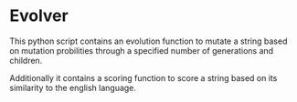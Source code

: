 # Evolver

This python script contains an evolution function to mutate a string based on mutation probilities through a specified number of generations and children.

Additionally it contains a scoring function to score a string based on its similarity to the english language.
